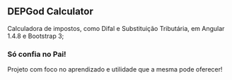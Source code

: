 ## DEPGod Calculator

Calculadora de impostos, como Difal e Substituição Tributária, em Angular 1.4.8 e Bootstrap 3;

### Só confia no Pai!

Projeto com foco no aprendizado e utilidade que a mesma pode oferecer!
